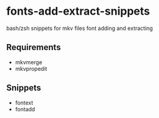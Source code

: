 # fonts-add-extract-snippets
bash/zsh snippets for mkv files font adding and extracting

## Requirements

- mkvmerge
- mkvpropedit 

## Snippets

- fontext
- fontadd


